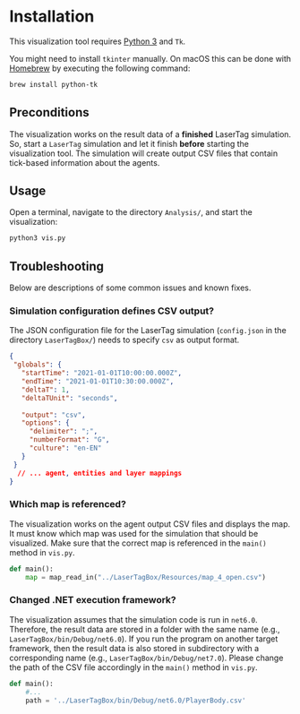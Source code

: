 # Installation

This visualization tool requires [Python 3](https://www.python.org/downloads/) and `Tk`.

You might need to install `tkinter` manually. On macOS this can be done with [Homebrew](https://brew.sh/) by executing the following command:

```bash
brew install python-tk
```

## Preconditions

The visualization works on the result data of a **finished** LaserTag simulation. So, start a `LaserTag` simulation and let it finish **before** starting the visualization tool. The simulation will create output CSV files that contain tick-based information about the agents.

## Usage

Open a terminal, navigate to the directory `Analysis/`, and start the visualization:

```bash
python3 vis.py
```

## Troubleshooting

Below are descriptions of some common issues and known fixes.

### Simulation configuration defines CSV output?

The JSON configuration file for the LaserTag simulation (`config.json` in the directory `LaserTagBox/`) needs to specify `csv` as output format.

```json
{
 "globals": {
   "startTime": "2021-01-01T10:00:00.000Z",
   "endTime": "2021-01-01T10:30:00.000Z",
   "deltaT": 1,
   "deltaTUnit": "seconds",
   
   "output": "csv",
   "options": {
     "delimiter": ";",
     "numberFormat": "G",
     "culture": "en-EN"
   }
 }
  // ... agent, entities and layer mappings
}
```

### Which map is referenced?

The visualization works on the agent output CSV files and displays the map. It must know which map was used for the simulation that should be visualized. Make sure that the correct map is referenced in the `main()` method in `vis.py`.

```python
def main():
    map = map_read_in("../LaserTagBox/Resources/map_4_open.csv")
```

### Changed .NET execution framework?

The visualization assumes that the simulation code is run in `net6.0`. Therefore, the result data are stored in a folder with the same name (e.g., `LaserTagBox/bin/Debug/net6.0`). If you run the program on another target framework, then the result data is also stored in subdirectory with a corresponding name (e.g., `LaserTagBox/bin/Debug/net7.0`). Please change the path of the CSV file accordingly in the `main()` method in `vis.py`.

```python
def main():
    #...
    path = '../LaserTagBox/bin/Debug/net6.0/PlayerBody.csv'
```
